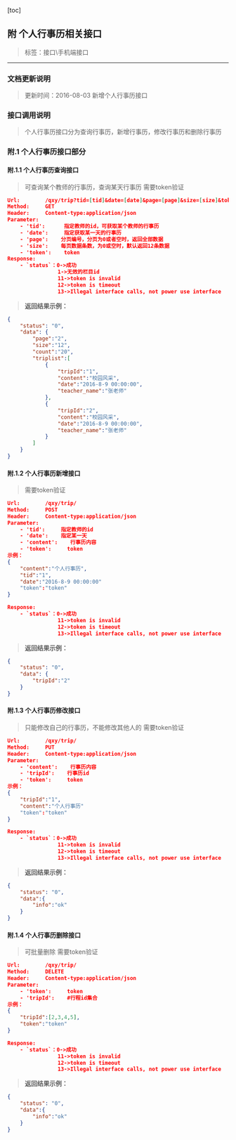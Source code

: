 [toc]

## 附 个人行事历相关接口

>标签：接口\手机端接口

---
###  文档更新说明
> 更新时间：2016-08-03
> 新增个人行事历接口

###  接口调用说明
>个人行事历接口分为查询行事历，新增行事历，修改行事历和删除行事历


### 附.1 个人行事历接口部分
#### 附.1.1 个人行事历查询接口
>可查询某个教师的行事历，查询某天行事历
>需要token验证
``` json
Url:        /qxy/trip?tid=[tid]&date=[date]&page=[page]&size=[size]&token=[token]
Method:     GET
Header:     Content-type:application/json
Parameter:
    - 'tid':      指定教师的id，可获取某个教师的行事历
    - 'date':     指定获取某一天的行事历
    - 'page':    分页编号，分页为0或者空时，返回全部数据
    - 'size':    每页数据条数，为0或空时，默认返回12条数据
    - 'token':    token
Response:
    - `status`：0->成功
                1->无效的栏目id
                11->token is invalid
                12->token is timeout
                13->Illegal interface calls, not power use interface
```

> **返回结果示例：**

``` json
{
    "status": "0",
    "data": {
        "page":"2",
        "size":"12",
        "count":"20",
        "triplist":[
            {
                "tripId":"1",
                "content":"校园风采",              
                "date":"2016-8-9 00:00:00",            
                "teacher_name":"张老师"
            },
            {
				"tripId":"2",
                "content":"校园风采",              
                "date":"2016-8-9 00:00:00",            
                "teacher_name":"张老师"
            }
        ]
    }
}
```



#### 附.1.2 个人行事历新增接口

>需要token验证
``` json
Url:        /qxy/trip/
Method:     POST
Header:     Content-type:application/json
Parameter:
    - 'tid':     指定教师的id
    - 'date':    指定某一天
	- 'content':    行事历内容
    - 'token':     token
示例：
{
	"content":"个人行事历",
	"tid":"1",
	"date":"2016-8-9 00:00:00" 
	"token":"token"         
}

Response:
    - `status`：0->成功
                11->token is invalid
                12->token is timeout
                13->Illegal interface calls, not power use interface
```

> **返回结果示例：**

``` json
{
    "status": "0",
    "data": {
        "tripId":"2"
    }
}
```

#### 附.1.3 个人行事历修改接口
>只能修改自己的行事历，不能修改其他人的
>需要token验证
``` json
Url:        /qxy/trip/
Method:     PUT
Header:     Content-type:application/json
Parameter:
    - 'content':    行事历内容
    - 'tripId':    行事历id
    - 'token':     token
示例：
{
	"tripId":"1",               
	"content":"个人行事历"  
	"token":"token"          
}

Response:
    - `status`：0->成功
                11->token is invalid
                12->token is timeout
                13->Illegal interface calls, not power use interface
```

> **返回结果示例：**

``` json
{
    "status": "0",
	"data":{
		"info":"ok"
	}
}
```



#### 附.1.4 个人行事历删除接口
>可批量删除
>需要token验证
``` json
Url:        /qxy/trip/
Method:     DELETE
Header:     Content-type:application/json
Parameter:
    - 'token':     token
    - 'tripId':    #行程id集合
示例：
{
	"tripId":[2,3,4,5],   
	"token":"token"  
}

Response:
    - `status`：0->成功
                11->token is invalid
                12->token is timeout
                13->Illegal interface calls, not power use interface
```

> **返回结果示例：**

``` json
{
    "status": "0",
	"data":{
		"info":"ok"
	}
}
```

